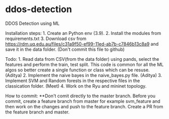# ddos-detection
DDOS Detection using ML 

Installation steps:
    1. Create an Python env (3.9).
    2. Install the modules from requirements.txt
    3. Download csv from https://rdm.uq.edu.au/files/c31a9f50-ef99-11ed-ab7b-c7846b13c8a9 and save it in  the data folder. (Don't commit this file to github)

Todo: 
    1. Read data from CSV(from the data folder) using pands, select the features and perform the train, test split. 
    This code is common for all the ML algos so better create a single function or class which can be resuse. (Aditya) 
    2. Implement the naive bayes  in the naive_bayes.py file. (Aditya)
    3. Implement SVM and Random forests in the respective files in the classication folder. (Meet)
    4. Work on the Ryu and mininet topology. 

How to commit: 
**Don't comit directly to the master branch. 
Before you commit, create a feature branch from master for example svm_feature and then work on the changes and push to the feature branch. Create a PR from the feature branch and master. 



